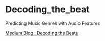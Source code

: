 # Decoding_the_beat
Predicting Music Genres with Audio Features

[Medium Blog : Decoding the Beats ](https://medium.com/@ksimmonds92/decoding-the-beat-predicting-music-genres-with-audio-features-6ec2ee9dae52)
